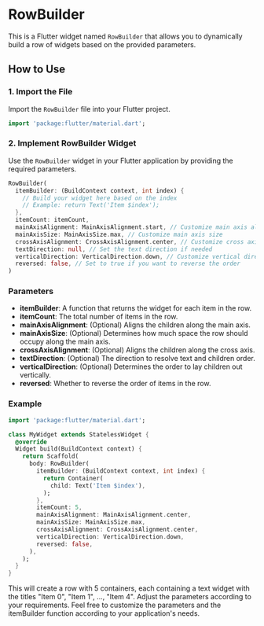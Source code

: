 # RowBuilder

This is a Flutter widget named `RowBuilder` that allows you to dynamically build a row of widgets based on the provided parameters.

## How to Use

### 1. Import the File

Import the `RowBuilder` file into your Flutter project.

```dart
import 'package:flutter/material.dart';
```

### 2. Implement RowBuilder Widget

Use the `RowBuilder` widget in your Flutter application by providing the required parameters.

```dart
RowBuilder(
  itemBuilder: (BuildContext context, int index) {
    // Build your widget here based on the index
    // Example: return Text('Item $index');
  },
  itemCount: itemCount,
  mainAxisAlignment: MainAxisAlignment.start, // Customize main axis alignment
  mainAxisSize: MainAxisSize.max, // Customize main axis size
  crossAxisAlignment: CrossAxisAlignment.center, // Customize cross axis alignment
  textDirection: null, // Set the text direction if needed
  verticalDirection: VerticalDirection.down, // Customize vertical direction
  reversed: false, // Set to true if you want to reverse the order
)
```

### Parameters

- **itemBuilder**: A function that returns the widget for each item in the row.
- **itemCount**: The total number of items in the row.
- **mainAxisAlignment**: (Optional) Aligns the children along the main axis.
- **mainAxisSize**: (Optional) Determines how much space the row should occupy along the main axis.
- **crossAxisAlignment**: (Optional) Aligns the children along the cross axis.
- **textDirection**: (Optional) The direction to resolve text and children order.
- **verticalDirection**: (Optional) Determines the order to lay children out vertically.
- **reversed**: Whether to reverse the order of items in the row.

### Example

```dart
import 'package:flutter/material.dart';

class MyWidget extends StatelessWidget {
  @override
  Widget build(BuildContext context) {
    return Scaffold(
      body: RowBuilder(
        itemBuilder: (BuildContext context, int index) {
          return Container(
            child: Text('Item $index'),
          );
        },
        itemCount: 5,
        mainAxisAlignment: MainAxisAlignment.center,
        mainAxisSize: MainAxisSize.max,
        crossAxisAlignment: CrossAxisAlignment.center,
        verticalDirection: VerticalDirection.down,
        reversed: false,
      ),
    );
  }
}
```
This will create a row with 5 containers, each containing a text widget with the titles "Item 0", "Item 1", ..., "Item 4". Adjust the parameters according to your requirements.
Feel free to customize the parameters and the itemBuilder function according to your application's needs.